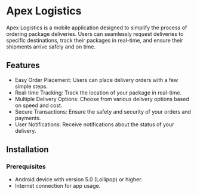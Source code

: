 # Apex Logistics

Apex Logistics is a mobile application designed to simplify the process of ordering package deliveries. Users can seamlessly request deliveries to specific destinations, track their packages in real-time, and ensure their shipments arrive safely and on time.

## Features

- Easy Order Placement: Users can place delivery orders with a few simple steps.
- Real-time Tracking: Track the location of your package in real-time.
- Multiple Delivery Options: Choose from various delivery options based on speed and cost.
- Secure Transactions: Ensure the safety and security of your orders and payments.
- User Notifications: Receive notifications about the status of your delivery.

## Installation

### Prerequisites

- Android device with version 5.0 (Lollipop) or higher.
- Internet connection for app usage.
